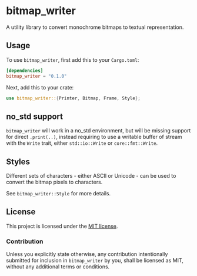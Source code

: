 # bitmap_writer

A utility library to convert monochrome bitmaps to textual representation.

## Usage

To use `bitmap_writer`, first add this to your `Cargo.toml`:

```toml
[dependencies]
bitmap_writer = "0.1.0"
```

Next, add this to your crate:

```rust
use bitmap_writer::{Printer, Bitmap, Frame, Style};
```

## no_std support

`bitmap_writer` will work in a no_std environment, but will be missing support for direct `.print(..)`,
instead requiring to use a writable buffer of stream with the `Write` trait, either `std::io::Write` or `core::fmt::Write`.

## Styles

Different sets of characters - either ASCII or Unicode - can be used to convert the bitmap pixels to characters.

See `bitmap_writer::Style` for more details.

## License

This project is licensed under the [MIT license](LICENSE).

### Contribution

Unless you explicitly state otherwise, any contribution intentionally submitted
for inclusion in `bitmap_writer` by you, shall be licensed as MIT, without any additional
terms or conditions.
